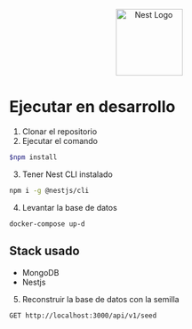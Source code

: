 <p align="center">
  <a href="http://nestjs.com/" target="blank"><img src="https://nestjs.com/img/logo-small.svg" width="120" alt="Nest Logo" /></a>
</p>

# Ejecutar en desarrollo

1. Clonar el repositorio
2. Ejecutar el comando
```bash
$npm install
```
3. Tener Nest CLI instalado
```bash
npm i -g @nestjs/cli
```
4. Levantar la base de datos
````
docker-compose up-d
````
## Stack usado
* MongoDB
* Nestjs

5. Reconstruir la base de datos con la semilla
```bash
GET http://localhost:3000/api/v1/seed
```
